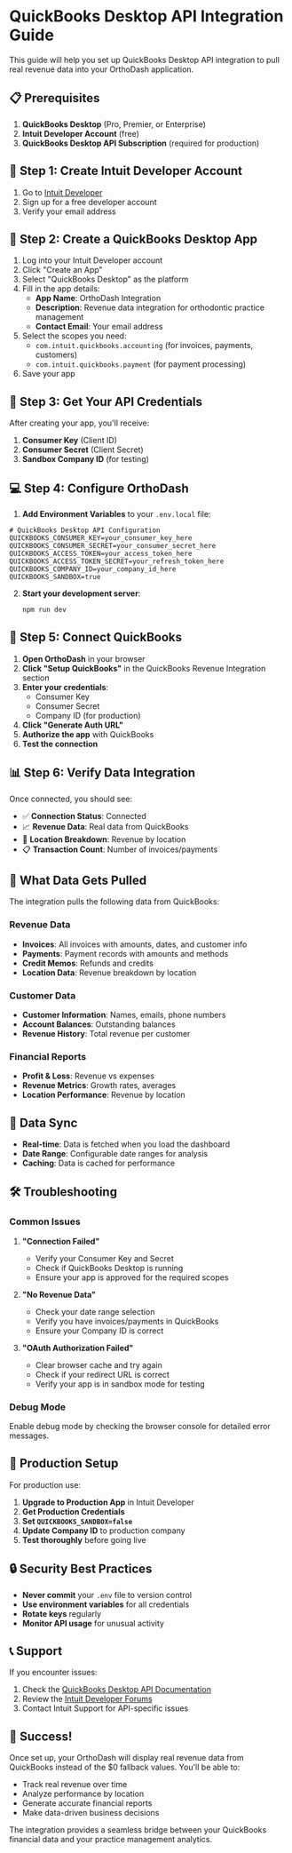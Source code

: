 # QuickBooks Desktop API Integration Guide

This guide will help you set up QuickBooks Desktop API integration to pull real revenue data into your OrthoDash application.

## 📋 Prerequisites

1. **QuickBooks Desktop** (Pro, Premier, or Enterprise)
2. **Intuit Developer Account** (free)
3. **QuickBooks Desktop API Subscription** (required for production)

## 🚀 Step 1: Create Intuit Developer Account

1. Go to [Intuit Developer](https://developer.intuit.com/)
2. Sign up for a free developer account
3. Verify your email address

## 🔧 Step 2: Create a QuickBooks Desktop App

1. Log into your Intuit Developer account
2. Click "Create an App"
3. Select "QuickBooks Desktop" as the platform
4. Fill in the app details:
   - **App Name**: OrthoDash Integration
   - **Description**: Revenue data integration for orthodontic practice management
   - **Contact Email**: Your email address
5. Select the scopes you need:
   - `com.intuit.quickbooks.accounting` (for invoices, payments, customers)
   - `com.intuit.quickbooks.payment` (for payment processing)
6. Save your app

## 🔑 Step 3: Get Your API Credentials

After creating your app, you'll receive:

1. **Consumer Key** (Client ID)
2. **Consumer Secret** (Client Secret)
3. **Sandbox Company ID** (for testing)

## 💻 Step 4: Configure OrthoDash

1. **Add Environment Variables** to your `.env.local` file:

```env
# QuickBooks Desktop API Configuration
QUICKBOOKS_CONSUMER_KEY=your_consumer_key_here
QUICKBOOKS_CONSUMER_SECRET=your_consumer_secret_here
QUICKBOOKS_ACCESS_TOKEN=your_access_token_here
QUICKBOOKS_ACCESS_TOKEN_SECRET=your_refresh_token_here
QUICKBOOKS_COMPANY_ID=your_company_id_here
QUICKBOOKS_SANDBOX=true
```

2. **Start your development server**:
   ```bash
   npm run dev
   ```

## 🔗 Step 5: Connect QuickBooks

1. **Open OrthoDash** in your browser
2. **Click "Setup QuickBooks"** in the QuickBooks Revenue Integration section
3. **Enter your credentials**:
   - Consumer Key
   - Consumer Secret
   - Company ID (for production)
4. **Click "Generate Auth URL"**
5. **Authorize the app** with QuickBooks
6. **Test the connection**

## 📊 Step 6: Verify Data Integration

Once connected, you should see:

- ✅ **Connection Status**: Connected
- 📈 **Revenue Data**: Real data from QuickBooks
- 🏢 **Location Breakdown**: Revenue by location
- 📋 **Transaction Count**: Number of invoices/payments

## 🎯 What Data Gets Pulled

The integration pulls the following data from QuickBooks:

### Revenue Data
- **Invoices**: All invoices with amounts, dates, and customer info
- **Payments**: Payment records with amounts and methods
- **Credit Memos**: Refunds and credits
- **Location Data**: Revenue breakdown by location

### Customer Data
- **Customer Information**: Names, emails, phone numbers
- **Account Balances**: Outstanding balances
- **Revenue History**: Total revenue per customer

### Financial Reports
- **Profit & Loss**: Revenue vs expenses
- **Revenue Metrics**: Growth rates, averages
- **Location Performance**: Revenue by location

## 🔄 Data Sync

- **Real-time**: Data is fetched when you load the dashboard
- **Date Range**: Configurable date ranges for analysis
- **Caching**: Data is cached for performance

## 🛠️ Troubleshooting

### Common Issues

1. **"Connection Failed"**
   - Verify your Consumer Key and Secret
   - Check if QuickBooks Desktop is running
   - Ensure your app is approved for the required scopes

2. **"No Revenue Data"**
   - Check your date range selection
   - Verify you have invoices/payments in QuickBooks
   - Ensure your Company ID is correct

3. **"OAuth Authorization Failed"**
   - Clear browser cache and try again
   - Check if your redirect URL is correct
   - Verify your app is in sandbox mode for testing

### Debug Mode

Enable debug mode by checking the browser console for detailed error messages.

## 📱 Production Setup

For production use:

1. **Upgrade to Production App** in Intuit Developer
2. **Get Production Credentials**
3. **Set `QUICKBOOKS_SANDBOX=false`**
4. **Update Company ID** to production company
5. **Test thoroughly** before going live

## 🔒 Security Best Practices

- **Never commit** your `.env` file to version control
- **Use environment variables** for all credentials
- **Rotate keys** regularly
- **Monitor API usage** for unusual activity

## 📞 Support

If you encounter issues:

1. Check the [QuickBooks Desktop API Documentation](https://developer.intuit.com/app/developer/qbdesktop/docs/get-started)
2. Review the [Intuit Developer Forums](https://help.developer.intuit.com/)
3. Contact Intuit Support for API-specific issues

## 🎉 Success!

Once set up, your OrthoDash will display real revenue data from QuickBooks instead of the $0 fallback values. You'll be able to:

- Track real revenue over time
- Analyze performance by location
- Generate accurate financial reports
- Make data-driven business decisions

The integration provides a seamless bridge between your QuickBooks financial data and your practice management analytics.
